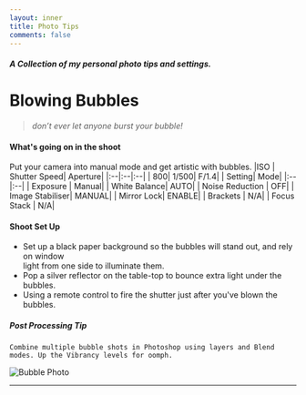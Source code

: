 ```yaml
---
layout: inner
title: Photo Tips
comments: false
---
```


##### A Collection of my personal photo tips and settings.
# Blowing Bubbles
> *don’t ever let anyone burst your bubble!*
#### What's going on in the shoot
Put your camera into manual mode and get artistic with bubbles.
|ISO |  Shutter Speed|  Aperture|
|:--|:--|:--|
|  800|  1/500|  F/1.4|
| Setting|  Mode|
|:--|:--|
|  Exposure |  Manual|
|  White Balance|  AUTO|
|  Noise Reduction |  OFF|
|  Image Stabiliser|  MANUAL|
|  Mirror Lock|  ENABLE|
|  Brackets |  N/A|
|  Focus Stack |  N/A|
#### Shoot Set Up
-   Set up a black paper background so the bubbles will stand out, and rely on window  
    light from one side to illuminate them.
-   Pop a silver reflector on the table-top to bounce extra light under the bubbles.
-   Using a remote control to fire the shutter just after you've blown the bubbles.
##### Post Processing Tip
```  
Combine multiple bubble shots in Photoshop using layers and Blend modes. Up the Vibrancy levels for oomph.
```

![Bubble Photo](http://katieball.me/phototips/assets/bubble.jpeg)


---